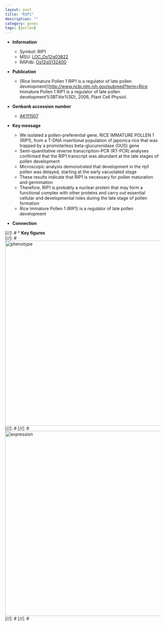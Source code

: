```yaml
---
layout: post
title: "RIP1"
description: ""
category: genes
tags: [pollen]
---
```


* **Information**  
    + Symbol: RIP1  
    + MSU: [LOC_Os12g03822](http://rice.plantbiology.msu.edu/cgi-bin/ORF_infopage.cgi?orf=LOC_Os12g03822)  
    + RAPdb: [Os12g0132400](http://rapdb.dna.affrc.go.jp/viewer/gbrowse_details/irgsp1?name=Os12g0132400)  

* **Publication**  
    + [Rice Immature Pollen 1 RIP1 is a regulator of late pollen development](http://www.ncbi.nlm.nih.gov/pubmed?term=Rice Immature Pollen 1 RIP1 is a regulator of late pollen development%5BTitle%5D), 2006, Plant Cell Physiol.

* **Genbank accession number**  
    + [AK111507](http://www.ncbi.nlm.nih.gov/nuccore/AK111507)

* **Key message**  
    + We isolated a pollen-preferential gene, RICE IMMATURE POLLEN 1 (RIP1), from a T-DNA insertional population of japonica rice that was trapped by a promoterless beta-glucuronidase (GUS) gene
    + Semi-quantitative reverse transcription-PCR (RT-PCR) analyses confirmed that the RIP1 transcript was abundant at the late stages of pollen development
    + Microscopic analysis demonstrated that development in the rip1 pollen was delayed, starting at the early vacuolated stage
    + These results indicate that RIP1 is necessary for pollen maturation and germination
    + Therefore, RIP1 is probably a nuclear protein that may form a functional complex with other proteins and carry out essential cellular and developmental roles during the late stage of pollen formation
    + Rice Immature Pollen 1 (RIP1) is a regulator of late pollen development

* **Connection**  

[//]: # * **Key figures**  
[//]: # <img src="http://funRiceGenes.github.io/images/RIP1.pheno.png" alt="phenotype"  style="width: 600px;"/>
[//]: # 
[//]: # <img src="http://funRiceGenes.github.io/images/RIP1.exp.png" alt="expression"  style="width: 600px;"/>
[//]: # 
[//]: # 
